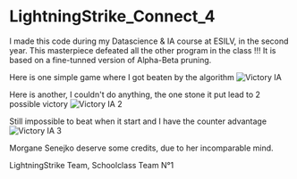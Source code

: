 # LightningStrike_Connect_4


I made this code during my Datascience & IA course at ESILV, in the second year.
This masterpiece defeated all the other program in the class !!!
It is based on a fine-tunned version of Alpha-Beta pruning.



Here is one simple game where I got beaten by the algorithm
![Victory IA](https://user-images.githubusercontent.com/90097422/174677522-b68b8bf0-6b0e-48a7-9941-3726c9c5456f.png)



Here is another, I couldn't do anything, the one stone it put lead to 2 possible victory
![Victory IA 2](https://user-images.githubusercontent.com/90097422/174677532-b8e32e2f-e650-4244-8926-c4073288fc21.png)



Still impossible to beat when it start and I have the counter advantage 
![Victory IA 3](https://user-images.githubusercontent.com/90097422/174678493-f94ed7aa-68ae-4a76-85d6-6026a03d5923.png)




Morgane Senejko deserve some credits, due to her incomparable mind.

LightningStrike Team, Schoolclass Team N°1 
